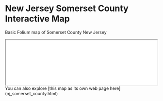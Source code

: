 # New Jersey Somerset County Interactive Map
Basic Folium map of Somerset County New Jersey
<iframe src='nj_somerset_county.html' width = '500' ></iframe>
You can also explore [this map as its own web page here](nj_somerset_county.html)

